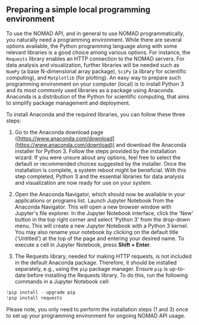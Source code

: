 
## Preparing a simple local programming environment

To use the NOMAD API, and in general to use NOMAD programmatically, you naturally need a programming environment. While there are several options available, the Python programming language along with some relevant libraries is a good choice among various options. For instance, the `Requests` library enables an HTTP connection to the NOMAD servers. For data analysis and visualization, further libraries will be needed such as 
`NumPy` (a base N-dimensional array package), `SciPy` (a library for scientific computing), and `Matplotlib` (for plotting). An easy way to prepare such programming environment on your computer (local) is to install Python 3 and its most commonly used libraries as a package using Anaconda. Anaconda is a distribution of the Python for scientific computing, that aims to simplify package management and deployment.

To install Anaconda and the required libraries, you can follow these three steps:

1.  Go to the Anaconda download page ([https://www.anaconda.com/download](https://www.anaconda.com/download)) and download the Anaconda installer for Python 3. Follow the steps provided by the installation wizard. If you were unsure about any options, feel free to select the default or recommended choices suggested by the installer. Once the installation is complete, a system reboot might be beneficial. With this step completed, Python 3 and the essential libraries for data analysis and visualization are now ready for use on your system.
    
2.  Open the Anaconda Navigator, which should now be available in your applications or programs list. Launch Jupyter Notebook from the Anaconda Navigator. This will open a new browser window with Jupyter's file explorer. In the Jupyter Notebook interface, click the 'New' button in the top right corner and select 'Python 3' from the drop-down menu. This will create a new Jupyter Notebook with a Python 3 kernel. You may also rename your notebook by clicking on the default title ('Untitled') at the top of the page and entering your desired name. To execute a cell in Jupyter Notebook, press **Shift + Enter**.
    
3. The Requests library, needed for making HTTP requests, is not included in the default Anaconda package. Therefore, it should be installed separately, e.g., using the `pip` package manager. Ensure `pip`  is up-to-date before installing the Requests library. To do this, run the following commands in a Jupyter Notebook cell: 

```python
!pip install --upgrade pip
!pip install requests
```
Please note, you only need to perform the installation steps (1 and 3) once to set up your programming environment for ongoing NOMAD API usage. 




